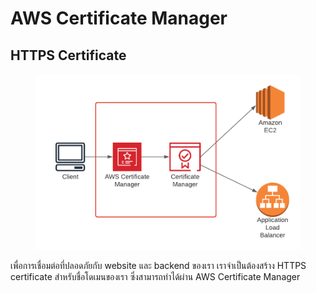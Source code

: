 # AWS Certificate Manager

## HTTPS Certificate

<figure><img src="../../../.gitbook/assets/image (23).png" alt=""><figcaption></figcaption></figure>

เพื่อการเชื่อมต่อที่ปลอดภัยกับ website และ backend ของเรา เราจำเป็นต้องสร้าง HTTPS certificate สำหรับชื่อโดเมนของเรา ซึ่งสามารถทำได้ผ่าน AWS Certificate Manager

<!-- ***

In order to provide secure connection to our website and backend, we need to create an HTTPS certificate for our domain name. This can be done through **AWS Certificate Manager**. -->
